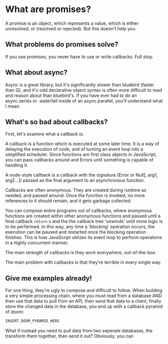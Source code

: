 # What are promises?
A promise is an object, which represents a value, which is either unresolved, or (resolved or rejected). But this doesn't help you.
## What problems do promises solve?

If you use promises, you never have to use or write callbacks. Full stop.

## What about async?
Async is a great library, but it's significantly slower than bluebird (faster than Q), and it's odd declarative object syntax is often more difficult to read and reason about than bluebird's. If you have ever had to do an async.series or .waterfall inside of an async.parallel, you'll understand what I mean.

## What's so bad about callbacks?

First, let's examine what a callback *is*:

A callback is a function which is executed at some later time. It is a way of delaying the execution of code, and of turning an event loop into a simplified scheduler. Since functions are first class objects in JavaScript, you can pass callbacks around and Errors until something is capable of handling it.

A node-style callback is a callback with the signature (Error or Null[, arg1, arg2...]) passed as the final argument to an asynchronous function.

Callbacks are often anonymous. They are created during runtime as needed, and passed around. Once the function is invoked, no more references to it should remain, and it gets garbage collected.

You can compose entire programs out of callbacks, where anonymous functions are created within other anonymous functions and passed until a final callback `return` s and the the callback tree 'unwinds' until more logic is to be performed. In this way, any time a 'blocking' operation occurs, the execution can be paused and restarted once the blocking operation finishes. This is how JavaScript utilizes its event loop to perform operations in a highly concurrent manner.

The main strength of callbacks is they work everywhere, out-of-the-box.

The main problem with callbacks is that they're terrible in every single way.

## Give me examples already!

For one thing, they're ugly to compose and difficult to follow. When building a very simple processing chain, where you must read from a database AND then use that data to pull from an API, then send that data to a client, finally store the changed data in the database, you end up with a callback pyramid of doom:
```js
INSERT_DOOM_PYRAMID_HERE
```

What if instead you need to pull data from two seperate databases, the transform them together, then send it out? Obviously, you can 

